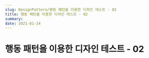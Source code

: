 ```yaml
---
slug: DesignPattern/행동 패턴을 이용한 디자인 테스트 - 02
title: 행동 패턴을 이용한 디자인 테스트 - 02
summary:
date: 2021-01-14
---
```


# 행동 패턴을 이용한 디자인 테스트 - 02